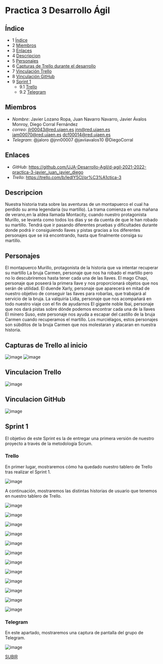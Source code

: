 <a name="top"></a>
# Practica 3 Desarrollo Ágil


<a name="indice"></a>
## Índice
  * 1 [Índice](#indice)
  * 2 [Miembros](#miembros)
  * 3 [Enlaces](#enlaces)
  * 4 [Descripcion](#descripcion)
  * 5 [Personajes](#personajes)
  * 6 [Capturas de Trello durante el desarrollo](#capturastrello)
  * 7 [Vinculación Trello](#vinculacionTrello)
  * 8 [Vinculación GitHub](#vinculacionGithub)
  * 9 [Sprint 1](#sprint1)
       * 9.1 [Trello](#trello) 
       * 9.2 [Telegram](#telegram)

<a name="indice"></a>
## Miembros
* *Nombre*: Javier Lozano Ropa, Juan Navarro Navarro, Javier Ávalos Monroy, Diego Corral Fernández
* *correo*: jlr00043@red.ujaen.es jnn@red.ujaen.es jam00070@red.ujaen.es dcf00014@red.ujaen.es
* *Telegram*: @jaloro @jnn00007  @javiiavalos10 @DiegoCorral

<a name="enlaces"></a>
## Enlaces
* *GitHub*: https://github.com/UJA-Desarrollo-Agil/d-agil-2021-2022-practica-3-javier_juan_javier_diego
* *Trello*: https://trello.com/b/ledlY5Cl/pr%C3%A1ctica-3

<a name="descripcion"></a>
## Descripcion

Nuestra historia trata sobre las aventuras de un montapuerco el cual ha perdido su arma legendaria (su martillo). La trama comienza en una mañana de verano,en la aldea llamada Montacity, cuando nuestro protagonista Murillo, se levanta como todos los días y se da cuenta de que le han robado su martillo.
Tendrá que ir pasando diferentes pruebas y dificultades durante donde podrá ir consiguiendo llaves y pistas gracias a los diferentes personajes que se irá encontrando, hasta que finalmente consiga su martillo.

<a name="personajes"></a>
## Personajes
El montapuerco Murillo, protagonista de la historia que va intentar recuperar su martillo
La bruja Carmen, personaje que nos ha robado el martillo pero no lo descubriremos hasta tener cada una de las llaves.
El mago Chapi, personaje que poseerá la primera llave y nos proporcionará objetos que nos serán de utilidad.
El duende Xarly, personaje que aparecerá en mitad de nuestro objetivo de conseguir las llaves para robarlas, que trabajará al servicio de la bruja.
La valquiria Lidia, personaje que nos acompañará en todo nuestro viaje con el fin de ayudarnos
El gigante noble Ibai, personaje que nos dará pistas sobre dónde podemos encontrar cada una de la llaves
El minero Suso, este personaje nos ayuda a escapar del castillo de la bruja Carmen cuando recuperamos el martillo.
Los murciélagos, estos personajes son súbditos de la bruja Carmen que nos molestaran y atacaran en nuestra historia.

<a name="capturastrello"></a>
## Capturas de Trello al inicio

![image](https://user-images.githubusercontent.com/99321533/159525958-69556f1c-35ba-4582-8232-c254aa464d7e.png)
![image](https://user-images.githubusercontent.com/99321533/159526049-9d0ea3fc-90c8-4684-9b90-8b8a609bca0d.png)

<a name="vinculacionTrello"></a>
## Vinculacion Trello

![image](https://user-images.githubusercontent.com/99320022/159526652-d81bc634-2298-4876-b48e-0a0cbd8b796f.png)

<a name="vinculacionGithub"></a>
## Vinculacion GitHub

![image](https://user-images.githubusercontent.com/99320022/159526708-dd468e2e-39f4-43cf-8af7-136d12323529.png)

<a name="sprint1"></a>
## Sprint 1

El objetivo de este Sprint es la de entregar una primera versión de nuestro proyecto a través de la metodología Scrum.

<a name="trello"></a>
### Trello

En primer lugar, mostraremos cómo ha quedado nuestro tablero de Trello tras realizar el Sprint 1.

![image](https://user-images.githubusercontent.com/99321214/163880353-004a9f66-c41a-42f6-8ce7-5e76097a98d3.png)

A continuación, mostraremos las distintas historias de usuario que tenemos en nuestro tablero de Trello.

![image](https://user-images.githubusercontent.com/99321214/163879171-d549bf15-4c13-4f5b-936d-2c25dcf3eb42.png)

![image](https://user-images.githubusercontent.com/99321214/163879413-db37fad9-9562-4a03-a725-d867aa84da48.png)

![image](https://user-images.githubusercontent.com/99321214/163879462-f5fca834-5fa4-4518-ad18-bfc1f45bc5e2.png)

![image](https://user-images.githubusercontent.com/99321214/163879596-97cd6a1c-896d-4bdd-91aa-b1232986a932.png)

![image](https://user-images.githubusercontent.com/99321214/163879646-1df25ff6-3167-4137-b172-5e9c9851bfd2.png)

![image](https://user-images.githubusercontent.com/99321214/163879686-8196a9f8-36d2-4df6-a3b5-246657b9b21a.png)

![image](https://user-images.githubusercontent.com/99321214/163879752-309a7f71-6e51-4c5e-aad0-6c5aaeb02f6e.png)

![image](https://user-images.githubusercontent.com/99321214/163879791-d01cf0be-149c-43b0-9d3f-500fb1e70caf.png)

![image](https://user-images.githubusercontent.com/99321214/163879852-8279f269-86eb-4ccf-b618-1bb2287c7b18.png)

![image](https://user-images.githubusercontent.com/99321214/163880075-feacf163-181b-41b7-975a-16d3bbff4d2d.png)

![image](https://user-images.githubusercontent.com/99321214/163880100-dd271ac7-4df0-44d5-b67c-1e6a9addcd24.png)

![image](https://user-images.githubusercontent.com/99321214/163880122-2c751746-5aa7-40fc-a940-213465da3cbe.png)

<a name="telegram"></a>
### Telegram

En este apartado, mostraremos una captura de pantalla del grupo de Telegram.

![image](https://user-images.githubusercontent.com/99321214/163881421-e4bc6668-d9a2-4817-889d-42c3ac786912.png)


[SUBIR](#top)
